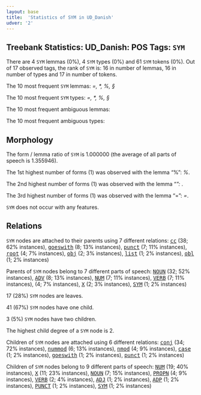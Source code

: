 ```yaml
---
layout: base
title:  'Statistics of SYM in UD_Danish'
udver: '2'
---
```


## Treebank Statistics: UD_Danish: POS Tags: `SYM`

There are 4 `SYM` lemmas (0%), 4 `SYM` types (0%) and 61 `SYM` tokens (0%).
Out of 17 observed tags, the rank of `SYM` is: 16 in number of lemmas, 16 in number of types and 17 in number of tokens.

The 10 most frequent `SYM` lemmas: <em>=, *, %, §</em>

The 10 most frequent `SYM` types:  <em>=, *, %, §</em>

The 10 most frequent ambiguous lemmas: 

The 10 most frequent ambiguous types:  



## Morphology

The form / lemma ratio of `SYM` is 1.000000 (the average of all parts of speech is 1.355946).

The 1st highest number of forms (1) was observed with the lemma “%”: <em>%</em>.

The 2nd highest number of forms (1) was observed with the lemma “*”: <em>*</em>.

The 3rd highest number of forms (1) was observed with the lemma “=”: <em>=</em>.

`SYM` does not occur with any features.


## Relations

`SYM` nodes are attached to their parents using 7 different relations: <tt><a href="da-dep-cc.html">cc</a></tt> (38; 62% instances), <tt><a href="da-dep-goeswith.html">goeswith</a></tt> (8; 13% instances), <tt><a href="da-dep-punct.html">punct</a></tt> (7; 11% instances), <tt><a href="da-dep-root.html">root</a></tt> (4; 7% instances), <tt><a href="da-dep-obj.html">obj</a></tt> (2; 3% instances), <tt><a href="da-dep-list.html">list</a></tt> (1; 2% instances), <tt><a href="da-dep-obl.html">obl</a></tt> (1; 2% instances)

Parents of `SYM` nodes belong to 7 different parts of speech: <tt><a href="da-pos-NOUN.html">NOUN</a></tt> (32; 52% instances), <tt><a href="da-pos-ADV.html">ADV</a></tt> (8; 13% instances), <tt><a href="da-pos-NUM.html">NUM</a></tt> (7; 11% instances), <tt><a href="da-pos-VERB.html">VERB</a></tt> (7; 11% instances),  (4; 7% instances), <tt><a href="da-pos-X.html">X</a></tt> (2; 3% instances), <tt><a href="da-pos-SYM.html">SYM</a></tt> (1; 2% instances)

17 (28%) `SYM` nodes are leaves.

41 (67%) `SYM` nodes have one child.

3 (5%) `SYM` nodes have two children.

The highest child degree of a `SYM` node is 2.

Children of `SYM` nodes are attached using 6 different relations: <tt><a href="da-dep-conj.html">conj</a></tt> (34; 72% instances), <tt><a href="da-dep-nummod.html">nummod</a></tt> (6; 13% instances), <tt><a href="da-dep-nmod.html">nmod</a></tt> (4; 9% instances), <tt><a href="da-dep-case.html">case</a></tt> (1; 2% instances), <tt><a href="da-dep-goeswith.html">goeswith</a></tt> (1; 2% instances), <tt><a href="da-dep-punct.html">punct</a></tt> (1; 2% instances)

Children of `SYM` nodes belong to 9 different parts of speech: <tt><a href="da-pos-NUM.html">NUM</a></tt> (19; 40% instances), <tt><a href="da-pos-X.html">X</a></tt> (11; 23% instances), <tt><a href="da-pos-NOUN.html">NOUN</a></tt> (7; 15% instances), <tt><a href="da-pos-PROPN.html">PROPN</a></tt> (4; 9% instances), <tt><a href="da-pos-VERB.html">VERB</a></tt> (2; 4% instances), <tt><a href="da-pos-ADJ.html">ADJ</a></tt> (1; 2% instances), <tt><a href="da-pos-ADP.html">ADP</a></tt> (1; 2% instances), <tt><a href="da-pos-PUNCT.html">PUNCT</a></tt> (1; 2% instances), <tt><a href="da-pos-SYM.html">SYM</a></tt> (1; 2% instances)

